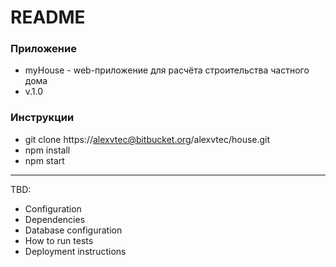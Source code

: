 # README #

### Приложение ###

* myHouse - web-приложение для расчёта строительства частного дома
* v.1.0

### Инструкции ###

* git clone https://alexvtec@bitbucket.org/alexvtec/house.git
* npm install
* npm start

__________________________
TBD:
* Configuration
* Dependencies
* Database configuration
* How to run tests
* Deployment instructions